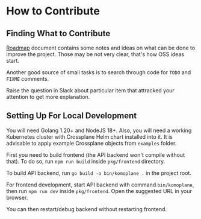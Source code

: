 # How to Contribute

## Finding What to Contribute

[Roadmap](Roadmap.md) document contains some notes and ideas on what can be done to improve the project. Those may be not very clear, that's how OSS ideas start.

Another good source of small tasks is to search through code for `TODO` and `FIXME` comments.

Raise the question in Slack about particular item that attracked your attention to get more explanation.

## Setting Up For Local Development

You will need Golang 1.20+ and NodeJS 18+. Also, you will need a working Kubernetes cluster with Crossplane Helm chart installed into it. It is advisable to apply example Crossplane objects from `examples` folder. 

First you need to build frontend (the API backend won't compile without that). To do so, run `npm run build` inside `pkg/frontend` directory.

To build API backend, run `go build -o bin/komoplane .` in the project root.

For frontend development, start API backend with command `bin/komoplane`, then run `npm run dev` inside `pkg/frontend`. Open the suggested URL in your browser.

You can then restart/debug backend without restarting frontend.